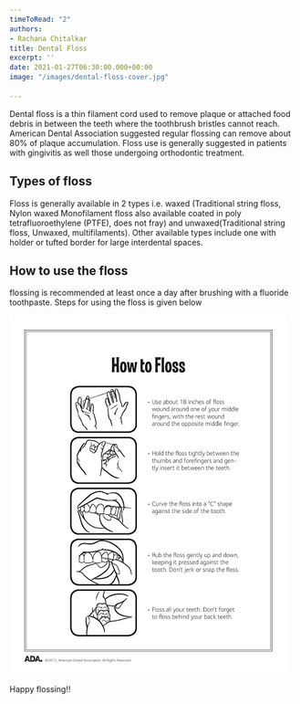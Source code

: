 ```yaml
---
timeToRead: "2"
authors:
- Rachana Chitalkar
title: Dental Floss
excerpt: ''
date: 2021-01-27T06:30:00.000+00:00
image: "/images/dental-floss-cover.jpg"

---
```

Dental floss is a thin filament cord used to remove plaque or attached food debris in between the teeth where the toothbrush bristles cannot reach. American Dental Association suggested regular flossing can remove about 80% of plaque accumulation. Floss use is generally suggested in patients with gingivitis as well those undergoing orthodontic treatment.

## Types of floss

Floss is generally available in 2 types i.e. waxed (Traditional string floss, Nylon waxed Monofilament floss also available coated in poly tetrafluoroethylene (PTFE), does not fray) and unwaxed(Traditional string floss, Unwaxed, multifilaments). Other available types include one with holder or tufted border for large interdental spaces.

## How to use the floss

flossing is recommended at least once a day after brushing with a fluoride toothpaste. Steps for using the floss is given below

![](/images/images-1.png)

Happy flossing!!